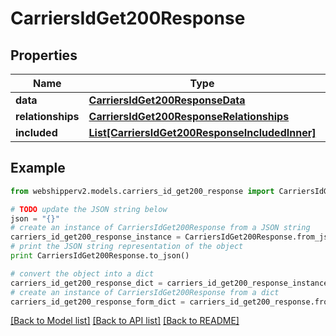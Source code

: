 # CarriersIdGet200Response


## Properties
Name | Type | Description | Notes
------------ | ------------- | ------------- | -------------
**data** | [**CarriersIdGet200ResponseData**](CarriersIdGet200ResponseData.md) |  | [optional] 
**relationships** | [**CarriersIdGet200ResponseRelationships**](CarriersIdGet200ResponseRelationships.md) |  | [optional] 
**included** | [**List[CarriersIdGet200ResponseIncludedInner]**](CarriersIdGet200ResponseIncludedInner.md) |  | [optional] 

## Example

```python
from webshipperv2.models.carriers_id_get200_response import CarriersIdGet200Response

# TODO update the JSON string below
json = "{}"
# create an instance of CarriersIdGet200Response from a JSON string
carriers_id_get200_response_instance = CarriersIdGet200Response.from_json(json)
# print the JSON string representation of the object
print CarriersIdGet200Response.to_json()

# convert the object into a dict
carriers_id_get200_response_dict = carriers_id_get200_response_instance.to_dict()
# create an instance of CarriersIdGet200Response from a dict
carriers_id_get200_response_form_dict = carriers_id_get200_response.from_dict(carriers_id_get200_response_dict)
```
[[Back to Model list]](../README.md#documentation-for-models) [[Back to API list]](../README.md#documentation-for-api-endpoints) [[Back to README]](../README.md)


